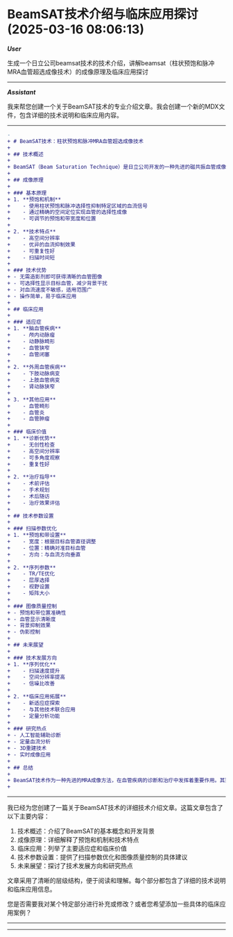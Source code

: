 <!-- Generated by SpecStory -->

# BeamSAT技术介绍与临床应用探讨 (2025-03-16 08:06:13)

_**User**_

生成一个日立公司beamsat技术的技术介绍，讲解beamsat（柱状预饱和脉冲MRA血管超选成像技术）的成像原理及临床应用探讨

---

_**Assistant**_

我来帮您创建一个关于BeamSAT技术的专业介绍文章。我会创建一个新的MDX文件，包含详细的技术说明和临床应用内容。


---

```diff
- 
+ # BeamSAT技术：柱状预饱和脉冲MRA血管超选成像技术
+ 
+ ## 技术概述
+ 
+ BeamSAT（Beam Saturation Technique）是日立公司开发的一种先进的磁共振血管成像技术，它通过柱状预饱和脉冲实现血管的超选择性成像。这项技术在临床应用中展现出独特的优势，特别是在复杂血管病变的诊断中。
+ 
+ ## 成像原理
+ 
+ ### 基本原理
+ 1. **预饱和机制**
+    - 使用柱状预饱和脉冲选择性抑制特定区域的血流信号
+    - 通过精确的空间定位实现血管的选择性成像
+    - 可调节的预饱和带宽度和位置
+ 
+ 2. **技术特点**
+    - 高空间分辨率
+    - 优异的血流抑制效果
+    - 可重复性好
+    - 扫描时间短
+ 
+ ### 技术优势
+ - 无需造影剂即可获得清晰的血管图像
+ - 可选择性显示目标血管，减少背景干扰
+ - 对血流速度不敏感，适用范围广
+ - 操作简单，易于临床应用
+ 
+ ## 临床应用
+ 
+ ### 适应症
+ 1. **脑血管疾病**
+    - 颅内动脉瘤
+    - 动静脉畸形
+    - 血管狭窄
+    - 血管闭塞
+ 
+ 2. **外周血管疾病**
+    - 下肢动脉病变
+    - 上肢血管病变
+    - 肾动脉狭窄
+ 
+ 3. **其他应用**
+    - 血管畸形
+    - 血管炎
+    - 血管肿瘤
+ 
+ ### 临床价值
+ 1. **诊断优势**
+    - 无创性检查
+    - 高空间分辨率
+    - 可多角度观察
+    - 重复性好
+ 
+ 2. **治疗指导**
+    - 术前评估
+    - 手术规划
+    - 术后随访
+    - 治疗效果评估
+ 
+ ## 技术参数设置
+ 
+ ### 扫描参数优化
+ 1. **预饱和带设置**
+    - 宽度：根据目标血管直径调整
+    - 位置：精确对准目标血管
+    - 方向：与血流方向垂直
+ 
+ 2. **序列参数**
+    - TR/TE优化
+    - 层厚选择
+    - 视野设置
+    - 矩阵大小
+ 
+ ### 图像质量控制
+ - 预饱和带位置准确性
+ - 血管显示清晰度
+ - 背景抑制效果
+ - 伪影控制
+ 
+ ## 未来展望
+ 
+ ### 技术发展方向
+ 1. **序列优化**
+    - 扫描速度提升
+    - 空间分辨率提高
+    - 信噪比改善
+ 
+ 2. **临床应用拓展**
+    - 新适应症探索
+    - 与其他技术联合应用
+    - 定量分析功能
+ 
+ ### 研究热点
+ - 人工智能辅助诊断
+ - 定量血流分析
+ - 3D重建技术
+ - 实时成像应用
+ 
+ ## 总结
+ 
+ BeamSAT技术作为一种先进的MRA成像方法，在血管疾病的诊断和治疗中发挥着重要作用。其独特的预饱和机制和优异的成像效果，使其成为临床工作中不可或缺的检查手段。随着技术的不断发展和优化，BeamSAT将在血管影像学领域发挥更大的作用。
+ 
```

---

我已经为您创建了一篇关于BeamSAT技术的详细技术介绍文章。这篇文章包含了以下主要内容：

1. 技术概述：介绍了BeamSAT的基本概念和开发背景
2. 成像原理：详细解释了预饱和机制和技术特点
3. 临床应用：列举了主要适应症和临床价值
4. 技术参数设置：提供了扫描参数优化和图像质量控制的具体建议
5. 未来展望：探讨了技术发展方向和研究热点

文章采用了清晰的层级结构，便于阅读和理解。每个部分都包含了详细的技术说明和临床应用信息。

您是否需要我对某个特定部分进行补充或修改？或者您希望添加一些具体的临床应用案例？

---



---

